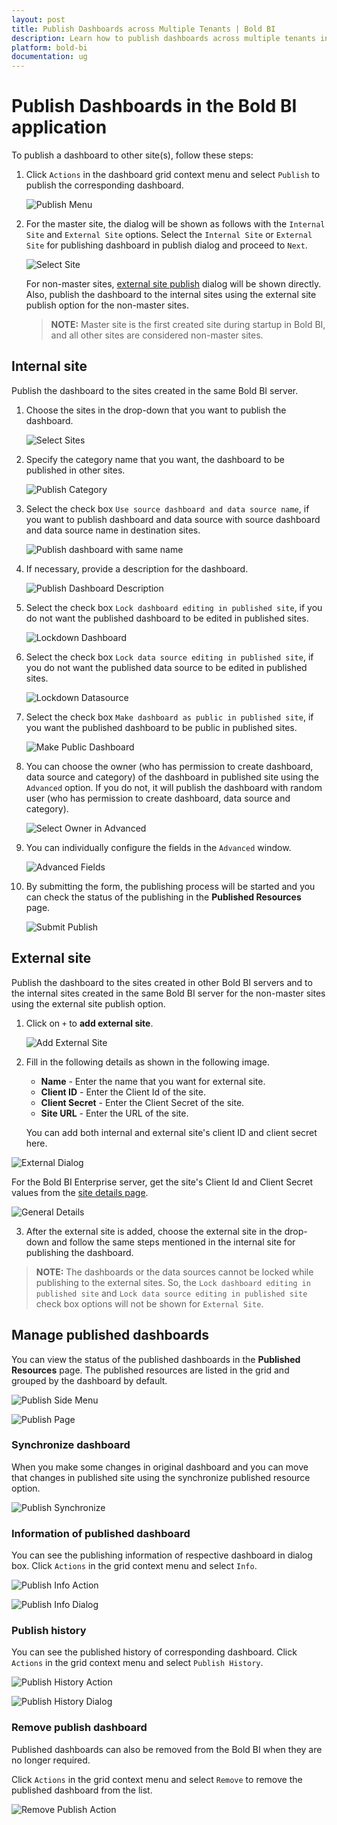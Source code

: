 ```yaml
---
layout: post
title: Publish Dashboards across Multiple Tenants | Bold BI
description: Learn how to publish dashboards across multiple tenants in Bold BI deployed in your server either in same machine or in different instance.
platform: bold-bi
documentation: ug
---
```


# Publish Dashboards in the Bold BI application

To publish a dashboard to other site(s), follow these steps:

1. Click `Actions` in the dashboard grid context menu and select `Publish` to publish the corresponding dashboard.

   ![Publish Menu](/static/assets/managing-resources/manage-dashboards/images/publish-menu.png)
	
2. For the master site, the dialog will be shown as follows with the `Internal Site` and `External Site` options.
   Select the `Internal Site` or `External Site` for publishing dashboard in publish dialog and proceed to `Next`.

   ![Select Site](/static/assets/managing-resources/manage-dashboards/images/select-site.png#width=55%)

   For non-master sites, [external site publish](/managing-resources/manage-dashboards/publish-dashboards/#external-site) dialog will be shown directly. Also, publish the dashboard to the internal sites using the external site publish option for the non-master sites.

   > **NOTE:** Master site is the first created site during startup in Bold BI, and all other sites are considered non-master sites.

## Internal site

Publish the dashboard to the sites created in the same Bold BI server.

1. Choose the sites in the drop-down that you want to publish the dashboard.

   ![Select Sites](/static/assets/managing-resources/manage-dashboards/images/select-sites.png#width=55%)

2. Specify the category name that you want, the dashboard to be published in other sites.

   ![Publish Category](/static/assets/managing-resources/manage-dashboards/images/publish-category.png#width=55%)

3. Select the check box `Use source dashboard and data source name`, if you want to publish dashboard and data source with source dashboard and data source name in destination sites.

   ![Publish dashboard with same name](/static/assets/managing-resources/manage-dashboards/images/publish-dashboard-with-source-name.png#width=55%)

4. If necessary, provide a description for the dashboard.

   ![Publish Dashboard Description](/static/assets/managing-resources/manage-dashboards/images/publish-description.png#width=55%)

5. Select the check box `Lock dashboard editing in published site`, if you do not want the published dashboard to be edited in published sites.

   ![Lockdown Dashboard](/static/assets/managing-resources/manage-dashboards/images/lockdown-dashboard.png#width=55%)

6. Select the check box `Lock data source editing in published site`, if you do not want the published data source to be edited in published sites.

   ![Lockdown Datasource](/static/assets/managing-resources/manage-dashboards/images/lockdown-datasource.png#width=55%)

7. Select the check box `Make dashboard as public in published site`, if you want the published dashboard to be public in published sites.

   ![Make Public Dashboard](/static/assets/managing-resources/manage-dashboards/images/make-public-in-destination-site.png#width=55%)

8. You can choose the owner (who has permission to create dashboard, data source and category) of the dashboard in published site using the `Advanced` option. If you do not, it will publish the dashboard with random user (who has permission to create dashboard, data source and category).

   ![Select Owner in Advanced](/static/assets/managing-resources/manage-dashboards/images/advanced-owner.png#width=55%)

9. You can individually configure the fields in the `Advanced` window.

   ![Advanced Fields](/static/assets/managing-resources/manage-dashboards/images/advanced-field.png#width=55%)

10. By submitting the form, the publishing process will be started and you can check the status of the publishing in the **Published Resources** page.

    ![Submit Publish](/static/assets/managing-resources/manage-dashboards/images/submit-publish.png#width=55%)

## External site

Publish the dashboard to the sites created in other Bold BI servers and to the internal sites created in the same Bold BI server for the non-master sites using the external site publish option.

1. Click on `+` to **add external site**.

   ![Add External Site](/static/assets/managing-resources/manage-dashboards/images/add-external-site.png#width=55%)
 
2. Fill in the following details as shown in the following image.

   * **Name** - Enter the name that you want for external site.
   * **Client ID** - Enter the Client Id of the site. 
   * **Client Secret** - Enter the Client Secret of the site.
   * **Site URL** - Enter the URL of the site.

   You can add both internal and external site's client ID and client secret here.

  ![External Dialog](/static/assets/managing-resources/manage-dashboards/images/external-site-dialog.png#width=55%)

  For the Bold BI Enterprise server, get the site's Client Id and Client Secret values from the [site details page](/multi-tenancy/manage-sites/#general). 
  
  ![General Details](/static/assets/managing-resources/manage-dashboards/images/general-details.png)

3. After the external site is added, choose the external site in the drop-down and follow the same steps mentioned in the internal site for publishing the dashboard.
  
> **NOTE:**  The dashboards or the data sources cannot be locked while publishing to the external sites. So, the `Lock dashboard editing in published site` and `Lock data source editing in published site` check box options will not be shown for `External Site`.

## Manage published dashboards

You can view the status of the published dashboards in the **Published Resources** page. The published resources are listed in the grid and grouped by the dashboard by default.

![Publish Side Menu](/static/assets/managing-resources/manage-dashboards/images/publish-side-menu.png#width=55%)

![Publish Page](/static/assets/managing-resources/manage-dashboards/images/publish-page.png)

### Synchronize dashboard

When you make some changes in original dashboard and you can move that changes in published site using the synchronize published resource option.

![Publish Synchronize](/static/assets/managing-resources/manage-dashboards/images/publish-synchronize.png)

### Information of published dashboard

You can see the publishing information of respective dashboard in dialog box. Click `Actions` in the grid context menu and select `Info`.

![Publish Info Action](/static/assets/managing-resources/manage-dashboards/images/publish-info-action.png)

![Publish Info Dialog](/static/assets/managing-resources/manage-dashboards/images/publish-info-dialog.png#width=55%)

### Publish history

You can see the published history of corresponding dashboard. Click `Actions` in the grid context menu and select `Publish History`.

![Publish History Action](/static/assets/managing-resources/manage-dashboards/images/publish-history.png)

![Publish History Dialog](/static/assets/managing-resources/manage-dashboards/images/publish-history-dialog.png)

### Remove publish dashboard

Published dashboards can also be removed from the Bold BI when they are no longer required.

Click `Actions` in the grid context menu and select `Remove` to remove the published dashboard from the list.

![Remove Publish Action](/static/assets/managing-resources/manage-dashboards/images/publish-remove-action.png)